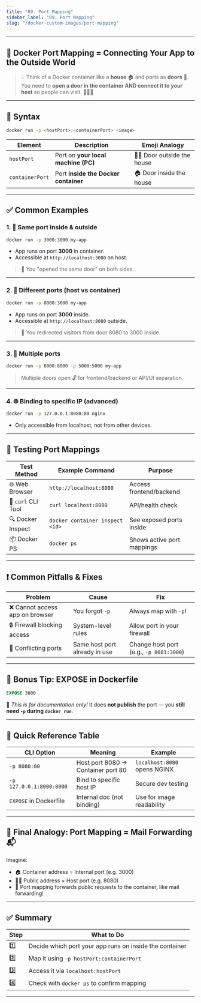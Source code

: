 ```yaml
---
title: "09. Port Mapping"
sidebar_label: "09. Port Mapping"
slug: "/docker-custom-images/port-mapping"
---
```


---

## 🚪 Docker Port Mapping = Connecting Your App to the Outside World

> 💡 Think of a Docker container like a **house** 🏠 and ports as **doors** 🚪.
> You need to **open a door in the container AND connect it to your host** so people can visit. 🧑‍💻🌐

---

## 🎯 Syntax

```bash
docker run -p <hostPort>:<containerPort> <image>
```

| Element         | Description                          | Emoji Analogy                |
| --------------- | ------------------------------------ | ---------------------------- |
| `hostPort`      | Port on **your local machine (PC)**  | 🧑‍💻 Door outside the house |
| `containerPort` | Port **inside the Docker container** | 🏠 Door inside the house     |

---

## ✅ Common Examples

### 1. 🔁 Same port inside & outside

```bash
docker run -p 3000:3000 my-app
```

* App runs on port **3000** in container.
* Accessible at `http://localhost:3000` on host.

> 🧠 You "opened the same door" on both sides.

---

### 2. 🔀 Different ports (host vs container)

```bash
docker run -p 8080:3000 my-app
```

* App runs on port **3000** inside.
* Accessible at `http://localhost:8080` outside.

> 🧠 You redirected visitors from door 8080 to 3000 inside.

---

### 3. 🔢 Multiple ports

```bash
docker run -p 8000:8000 -p 5000:5000 my-app
```

> Multiple doors open 🔓 for frontend/backend or API/UI separation.

---

### 4. 🌐 Binding to specific IP (advanced)

```bash
docker run -p 127.0.0.1:8080:80 nginx
```

* Only accessible from localhost, not from other devices.

---

## 🧪 Testing Port Mappings

| Test Method        | Example Command                 | Purpose                    |
| ------------------ | ------------------------------- | -------------------------- |
| 🌐 Web Browser     | `http://localhost:8080`         | Access frontend/backend    |
| 🧪 `curl` CLI Tool | `curl localhost:8080`           | API/health check           |
| 🔍 Docker Inspect  | `docker container inspect <id>` | See exposed ports inside   |
| 📦 Docker PS       | `docker ps`                     | Shows active port mappings |

---

## ❗ Common Pitfalls & Fixes

| Problem                        | Cause                         | Fix                                     |
| ------------------------------ | ----------------------------- | --------------------------------------- |
| ❌ Cannot access app on browser | You forgot `-p`               | Always map with `-p`!                   |
| 🔒 Firewall blocking access    | System-level rules            | Allow port in your firewall             |
| 🚫 Conflicting ports           | Same host port already in use | Change host port (e.g., `-p 8081:3000`) |

---

## 🚀 Bonus Tip: EXPOSE in Dockerfile

```dockerfile
EXPOSE 3000
```

📌 *This is for documentation only!* It does **not publish** the port — you **still need `-p` during `docker run`**.

---

## 🧠 Quick Reference Table

| CLI Option               | Meaning                            | Example                      |
| ------------------------ | ---------------------------------- | ---------------------------- |
| `-p 8080:80`             | Host port 8080 → Container port 80 | `localhost:8080` opens NGINX |
| `-p 127.0.0.1:8000:8000` | Bind to specific host IP           | Secure dev testing           |
| `EXPOSE` in Dockerfile   | Internal doc (not binding)         | Use for image readability    |

---

## 🧭 Final Analogy: Port Mapping = Mail Forwarding 📬

Imagine:

* 🏠 Container address = Internal port (e.g. 3000)
* 🧑‍💻 Public address = Host port (e.g. 8080)
* 🔁 Port mapping forwards public requests to the container, like mail forwarding!

---

## ✅ Summary

| Step | What to Do                                              |
| ---- | ------------------------------------------------------- |
| 1️⃣  | Decide which port your app runs on inside the container |
| 2️⃣  | Map it using `-p hostPort:containerPort`                |
| 3️⃣  | Access it via `localhost:hostPort`                      |
| 4️⃣  | Check with `docker ps` to confirm mapping               |

---

